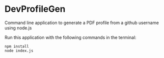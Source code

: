 # DevProfileGen

Command line application to generate a PDF profile from a github username using node.js

Run this application with the following commands in the terminal:

```
npm install
node index.js
```

